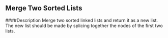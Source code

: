 ## Merge Two Sorted Lists
####Description
Merge two sorted linked lists and return it as a new list. The new list should be made by splicing together the nodes of the first two lists.


